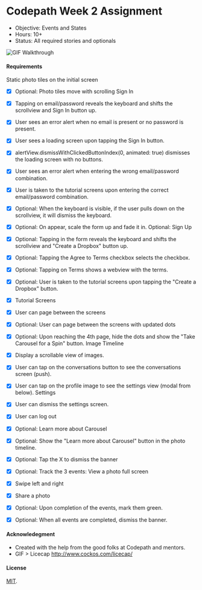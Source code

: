 # Codepath Week 2 Assignment

- Objective: Events and States
- Hours: 10+
- Status: All required stories and optionals

![GIF Walkthrough](/assets/)


#### Requirements
Static photo tiles on the initial screen
* [x] Optional: Photo tiles move with scrolling
Sign In
* [x] Tapping on email/password reveals the keyboard and shifts the scrollview and Sign In button up.
* [x] User sees an error alert when no email is present or no password is present.
* [x] User sees a loading screen upon tapping the Sign In button.
* [x] alertView.dismissWithClickedButtonIndex(0, animated: true) dismisses the loading screen with no buttons.
* [x] User sees an error alert when entering the wrong email/password combination.
* [x] User is taken to the tutorial screens upon entering the correct email/password combination.
* [x] Optional: When the keyboard is visible, if the user pulls down on the scrollview, it will dismiss the keyboard.
* [x] Optional: On appear, scale the form up and fade it in.
Optional: Sign Up
* [x] Optional: Tapping in the form reveals the keyboard and shifts the scrollview and "Create a Dropbox" button up.
* [x] Optional: Tapping the Agree to Terms checkbox selects the checkbox.
* [x] Optional: Tapping on Terms shows a webview with the terms.
* [x] Optional: User is taken to the tutorial screens upon tapping the "Create a Dropbox" button.
* [x] Tutorial Screens
* [x] User can page between the screens
* [x] Optional: User can page between the screens with updated dots
* [x] Optional: Upon reaching the 4th page, hide the dots and show the "Take Carousel for a Spin" button.
Image Timeline
* [x] Display a scrollable view of images.
* [x] User can tap on the conversations button to see the conversations screen (push).
* [x] User can tap on the profile image to see the settings view (modal from below).
Settings
* [x] User can dismiss the settings screen.
* [x] User can log out
* [x] Optional: Learn more about Carousel
* [x] Optional: Show the "Learn more about Carousel" button in the photo timeline.
* [x] Optional: Tap the X to dismiss the banner
* [x] Optional: Track the 3 events:
View a photo full screen
* [x] Swipe left and right
* [x] Share a photo
* [x] Optional: Upon completion of the events, mark them green.
* [x] Optional: When all events are completed, dismiss the banner.


#### Acknowledegment
- Created with the help from the good folks at Codepath and mentors.
- GIF > Licecap http://www.cockos.com/licecap/

#### License
[MIT](LICENSE.md).
